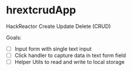 # hrextcrudApp
HackReactor Create Update Delete (CRUD)


Goals:

- [ ] Input form with single text input
- [ ] Click handler to capture data in text form field
- [ ] Helper Utils to read and write to local storage
